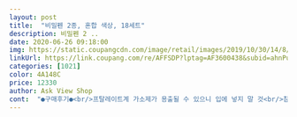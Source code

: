 ```yaml
---
layout: post 
title:  "비밀펜 2종, 혼합 색상, 18세트" 
description: 비밀펜 2 ..
date: 2020-06-26 09:18:00 
img: https://static.coupangcdn.com/image/retail/images/2019/10/30/14/8/a70fbde2-d33d-4b63-8bf0-bb271bea7104.jpg 
linkUrl: https://link.coupang.com/re/AFFSDP?lptag=AF3600438&subid=ahnPublicAsk&pageKey=327878463&itemId=1048806989&vendorItemId=5513650158&traceid=V0-113-bbdb00b02787f097 
categories: [1021] 
color: 4A148C 
price: 12330 
author: Ask View Shop 
cont:  "●구매후기●<br/>프탈레이트계 가소제가 용출될 수 있으니 입에 넣지 말 것<br/>참고로 이거 아니더라도 어떤 펜이든 입에 넣으면 안 좋아요.<br/>.<br/><br/>1000원짜리 상품 800원꼴로 사서 기분이 좋더군요.<br/><br/>18개입 들어있는데... <br/>금액은 13000원 안 되서... <br/><br/>곧 설날인데 어린이들이 제 주변에 많아요ㅠ<br/>그래서 뭘 선물할까하다가 이 비밀펜이 눈에 딱 띄였네요<br/>그래서 아이들이 쓴다면 입에 넣지 않도록 지도가 필요할 것 같아요<br/>그립도 좋아요.<br/><br/>그제서야 잘 쓸 수 있었어요.<br/> 블랙라이트같은 거예요<br/>길이는 뚜껑포함 13cm인데, 딱 어린이 손에 맞겠어요.<br/><br/>눈이 동그래져서 이게 뭐야?하면서 호기심을 보이더라구요!!<br/>둘이서 같이 그림 그려서 비밀그림 서로 보여주며 깔깔거리고 웃더군요^^<br/>라고 문구가 적혀있어요.<br/><br/>라이트는 건전지교체형이긴 한데 단단하게 끼워져 있으니까 다쓰고 라이트만 빼기도 괜찮네요.<br/><br/>라이트로 눈을 비추는 장난하거나<br/>마지막으로 어린이가 사용한다면 최소 입에 물지 않도록 알려주시고<br/>만들어지길 희망합니다.<br/><br/>많은거 딸이랑 아들 어린이집에 들고 가서 친구들 나눠주기도 하고... <br/><br/>문구용이기 때문에 꼼꼼하게 살펴보았는데, 그 중에서 14세 이상 사용이라길래  무슨 이유인가 했더니<br/>배송 받자마자 아이가 뜯어보고는<br/>비닐로 포장되어 오고 겉이 조금 지저분하게 오긴 했는데 속에는 다햄히 잘 들어왔더군요.<br/><br/>비밀펜 딸아이가 보자마자 사자고 하더군요.<br/><br/>생각났어요^^ 비밀이여 드러나라ㅋㅋ<br/>쉿! 친구 등과 비밀 메모, 편지를 교환해 보세요!<br/>신기하고 예뻐서 저도 하나씩 들고 다니곤 하네요^^;;<br/>아들은 손에 낙서를 해서... <br/>ㅎㅎ<br/>아이 학교친구들한테 나눠 줄 선물로 주문했습니다.<br/><br/>아직 많이 남은 펜들 잘 아꼈다가 하나씩 써야될것 같아요.<br/><br/>어른들이 써도 나쁘지 않겠어요ㅎㅎ<br/>어린애들 갖고 놀 때는 잘 지켜보고 있어야 할 것 같네요.<br/><br/>예전에 만화에서 비밀 스파이 나올 때 비밀편지 어떻게 하냐고,<br/>예전에 사준게 있었는데 어디에 잊어버린건지... <br/><br/>이라는 문구가 보입니다.<br/><br/>인터넷 검색을 해보니, 흔히 지우개의 탄성을 위한 물질이지만 입에는 넣지 말라한 이유는 내분비계 교란 물질이기 때문이라구 하네요.<br/> 펜을 열어 보니 펜이 사인펜처럼 끝이 말랑말랑 부드러운 이유가 이부분에 섞여서인가 싶네요.<br/><br/>일단 이 제품은 18세트 1묶음이고, 1세트당 펜 2개입 입니다.<br/><br/>재밌는 펜 시크릿 펜♡<br/>저처럼 안 보인다고 당황하지 마시고, 그냥 뚜껑으로 비추면서  글씨쓰세요.<br/> 그럼 잘 보여요.<br/><br/>전 이 제품 보자마자 해리포터 마법지도 같은게<br/>정말 사인펜같은데 종이가 살짝 젖는거 치고 보이지도 않아서 좀 이리저리 둘러보다가 펜 뚜껑에 있는 불빛비추면서 썼더니ㅋㅋㅋ<br/>정말 아이와 보물지도 같은 걸 꾸며도 재밌을거 같고요<br/>정말 어린아이들은 입에 다 가져가니까, 어느정도 큰 어린이들.<br/><br/>제품 자체를 뜯어서 확인해보았어요.<br/><br/>쪽지로 쓰고 펜을 함께 선물로 줬어요<br/>초등학교 고학년 이상 어린이들이  사용하도록 지도 해주세요.<br/><br/>추억도 생각나고 재밌네요ㅎㅎ<br/>탐정만화 속 추리용 편지 따라 만들어보고 놀았던 기억이 나요.<br/><br/>펜을 입에 물면 안좋은 프탈라이트계 가소제가 나올수 있다하니... <br/>취학 전 아동들보단<br/>펜의 구매 용도는 친구들한테 비밀이야기 하듯이<br/>학기가 끝나고 방학이 오기 전<br/>학령기 아동들이 사용하는 것을 추천드립니다.<br/><br/>학용품을 많이 쓰는 초등학생 이상 아이들에게 사주는 게 좋을거 같습니다^^ 앞으로 많은 학용품들이 좀 더 안전하게<br/>확실히 애들이 재밌어 하네요^^)/<br/>" 
---
```

